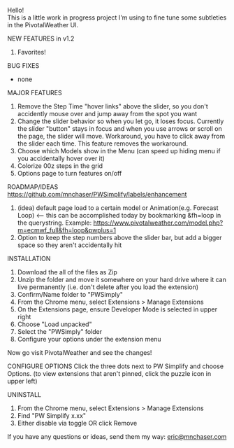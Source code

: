 Hello!  
This is a little work in progress project I'm using to fine tune some subtleties in the PivotalWeather UI.  

NEW FEATURES in v1.2
1. Favorites!

BUG FIXES
- none

MAJOR FEATURES 
1. Remove the Step Time "hover links" above the slider, so you don't accidently mouse over and jump away from the spot you want
2. Change the slider behavior so when you let go, it loses focus. Currently the slider "button" stays in focus and when you use arrows or scroll on the page, the slider will move. Workaround, you have to click away from the slider each time.  This feature removes the workaround.
3. Choose which Models show in the Menu (can speed up hiding menu if you accidentally hover over it)
4. Colorize 00z steps in the grid
5. Options page to turn features on/off

   
ROADMAP/IDEAS
https://github.com/mnchaser/PWSimplify/labels/enhancement
1. (idea) default page load to a certain model or Animation(e.g. Forecast Loop) <-- this can be accomplished today by bookmarking &fh=loop in the querystring. Example: https://www.pivotalweather.com/model.php?m=ecmwf_full&fh=loop&pwplus=1
3. Option to keep the step numbers above the slider bar, but add a bigger space so they aren't accidentally hit

INSTALLATION
1. Download the all of the files as Zip
2. Unzip the folder and move it somewhere on your hard drive where it can live permanently (i.e. don't delete after you load the extension)
3. Confirm/Name folder to "PWSimply"
4. From the Chrome menu, select Extensions > Manage Extensions
5. On the Extensions page, ensure Developer Mode is selected in upper right
6. Choose "Load unpacked"
7. Select the "PWSimply" folder
8. Configure your options under the extension menu

Now go visit PivotalWeather and see the changes!

CONFIGURE OPTIONS
Click the three dots next to PW Simplify and choose Options. (to view extensions that aren't pinned, click the puzzle icon in upper left)  

UNINSTALL
1. From the Chrome menu, select Extensions > Manage Extensions
2. Find "PW Simplify x.xx"
3. Either disable via toggle OR click Remove

If you have any questions or ideas, send them my way: eric@mnchaser.com
